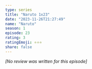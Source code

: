 ```yaml
---
type: series
title: "Naruto 1x23"
date: "2023-11-26T21:27:49"
name: "Naruto"
season: 1
episode: 23
rating: 3
ratingEmoji: ⭐️⭐️⭐️
share: false
---
```


*[No review was written for this episode]*
